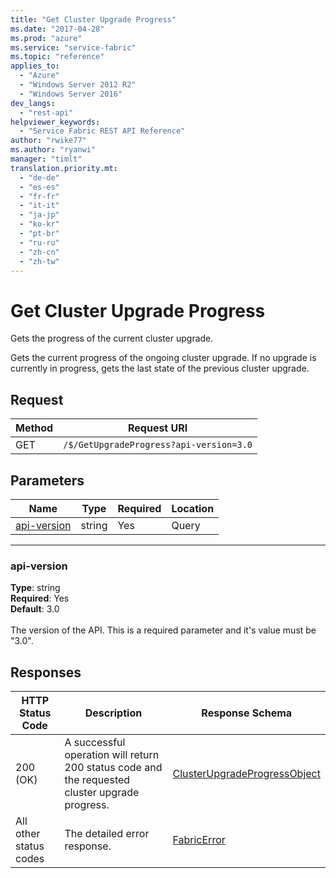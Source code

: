 ```yaml
---
title: "Get Cluster Upgrade Progress"
ms.date: "2017-04-28"
ms.prod: "azure"
ms.service: "service-fabric"
ms.topic: "reference"
applies_to: 
  - "Azure"
  - "Windows Server 2012 R2"
  - "Windows Server 2016"
dev_langs: 
  - "rest-api"
helpviewer_keywords: 
  - "Service Fabric REST API Reference"
author: "rwike77"
ms.author: "ryanwi"
manager: "timlt"
translation.priority.mt: 
  - "de-de"
  - "es-es"
  - "fr-fr"
  - "it-it"
  - "ja-jp"
  - "ko-kr"
  - "pt-br"
  - "ru-ru"
  - "zh-cn"
  - "zh-tw"
---
```

# Get Cluster Upgrade Progress
Gets the progress of the current cluster upgrade.

Gets the current progress of the ongoing cluster upgrade. If no upgrade is currently in progress, gets the last state of the previous cluster upgrade.

## Request
| Method | Request URI |
| ------ | ----------- |
| GET | `/$/GetUpgradeProgress?api-version=3.0` |


## Parameters
| Name | Type | Required | Location |
| --- | --- | --- | --- |
| [api-version](#api-version) | string | Yes | Query |

____
### api-version
__Type__: string <br/>
__Required__: Yes<br/>
__Default__: 3.0 <br/>
<br/>
The version of the API. This is a required parameter and it's value must be "3.0".

## Responses

| HTTP Status Code | Description | Response Schema |
| --- | --- | --- |
| 200 (OK) | A successful operation will return 200 status code and the requested cluster upgrade progress.<br/> | [ClusterUpgradeProgressObject](sfclient-model-clusterupgradeprogressobject.md) |
| All other status codes | The detailed error response.<br/> | [FabricError](sfclient-model-fabricerror.md) |
